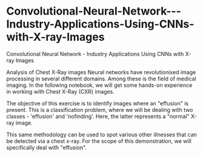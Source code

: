 # Convolutional-Neural-Network---Industry-Applications-Using-CNNs-with-X-ray-Images
Convolutional Neural Network - Industry Applications Using CNNs with X-ray Images

Analysis of Chest X-Ray images
Neural networks have revolutionised image processing in several different domains. Among these is the field of medical imaging. In the following notebook, we will get some hands-on experience in working with Chest X-Ray (CXR) images.

The objective of this exercise is to identify images where an "effusion" is present. This is a classification problem, where we will be dealing with two classes - 'effusion' and 'nofinding'. Here, the latter represents a "normal" X-ray image.

This same methodology can be used to spot various other illnesses that can be detected via a chest x-ray. For the scope of this demonstration, we will specifically deal with "effusion".
